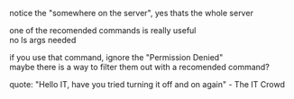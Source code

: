 notice the "somewhere on the server", yes thats the whole server  
  
one of the recomended commands is really useful  
no ls args needed  
  
if you use that command, ignore the "Permission Denied"  
maybe there is a way to filter them out with a recomended command?  
  
  
quote: "Hello IT, have you tried turning it off and on again" - The IT Crowd    
